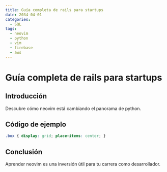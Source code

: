 ```yaml
---
title: Guía completa de rails para startups
date: 2034-04-01
categories:
  - SQL
tags:
  - neovim
  - python
  - vim
  - firebase
  - aws
---
```


# Guía completa de rails para startups

## Introducción

Descubre cómo neovim está cambiando el panorama de python.

## Código de ejemplo

```css
.box { display: grid; place-items: center; }
```

## Conclusión

Aprender neovim es una inversión útil para tu carrera como desarrollador.